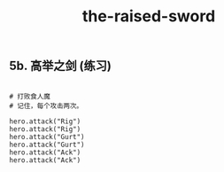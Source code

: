 ﻿---
layout: default
title: the-raised-sword
---
## 5b. 高举之剑 (练习)
```

# 打败食人魔
# 记住，每个攻击两次。

hero.attack("Rig")
hero.attack("Rig")
hero.attack("Gurt")
hero.attack("Gurt")
hero.attack("Ack")
hero.attack("Ack")

```
